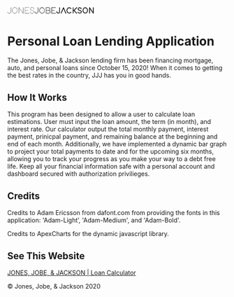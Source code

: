 <img src="img/logo.png" width="200">

# Personal Loan Lending Application

The Jones, Jobe, & Jackson lending firm has been financing mortgage, auto, and personal loans since October 15, 2020! When it comes to getting the best rates in the country, JJJ has you in good hands.

## How It Works

This program has been designed to allow a user to calculate loan estimations. User must input the loan amount, the term (in month), and interest rate. Our calculator output the total monthly payment, interest payment, prinicpal payment, and remaining balance at the beginning and end of each month. Additionally, we have implemented a dynamic bar graph to project your total payments to date and for the upcoming six months, allowing you to track your progress as you make your way to a debt free life. Keep all your financial information safe with a personal account and dashboard secured with authorization privilieges.

## Credits

Credits to Adam Ericsson from dafont.com from providing the fonts in this application: 'Adam-Light’, 'Adam-Medium', and 'Adam-Bold'.

Credits to ApexCharts for the dynamic javascript library.

## See This Website

[JONES, JOBE, & JACKSON | Loan Calculator](https://jonesjobejackson.netlify.app)

© Jones, Jobe, & Jackson 2020
